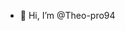 - 👋 Hi, I’m @Theo-pro94



<!---
Theo-pro94/Theo-pro94 is a ✨ special ✨ repository because its `README.md` (this file) appears on your GitHub profile.
You can click the Preview link to take a look at your changes.
--->
